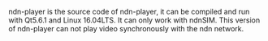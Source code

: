 ndn-player is the source code of ndn-player, it can be compiled and run with Qt5.6.1 and Linux 16.04LTS.
It can only work with ndnSIM.
This version of ndn-player can not play video synchronously with the ndn network.
